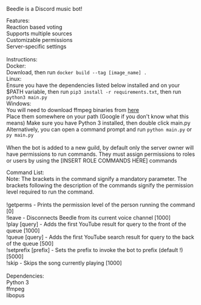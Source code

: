 Beedle is a Discord music bot!

Features:\
Reaction based voting\
Supports multiple sources\
Customizable permissions\
Server-specific settings\
<br>
Instructions:\
Docker:\
Download, then run ```docker build --tag [image_name] .```\
Linux:\
Ensure you have the dependencies listed below installed and on your $PATH variable, then run ```pip3 install -r requirements.txt```, then run ```python3 main.py```\
Windows:\
You will need to download ffmpeg binaries from [here](https://github.com/BtbN/FFmpeg-Builds/releases) \
Place them somewhere on your path (Google if you don't know what this means)
Make sure you have Python 3 installed, then double click main.py 
Alternatively, you can open a command prompt and run ```python main.py``` or ```py main.py```\
<br>
When the bot is added to a new guild, by default only the server owner will have permissions to run commands. They must assign permissions to roles or users by using the [INSERT ROLE COMMANDS HERE] commands 

Command List:\
Note: The brackets in the command signify a mandatory parameter. The brackets following the description of the commands signify the permission level required to run the command.\
<br>
!getperms - Prints the permission level of the person running the command [0]\
!leave - Disconnects Beedle from its current voice channel [1000]\
!play [query] - Adds the first YouTube result for query to the front of the queue [1000]\
!queue [query] - Adds the first YouTube search result for query to the back of the queue [500]\
!setprefix [prefix] - Sets the prefix to invoke the bot to prefix (default !) [5000]\
!skip - Skips the song currently playing [1000]\
<br>
Dependencies: \
Python 3\
ffmpeg\
libopus

